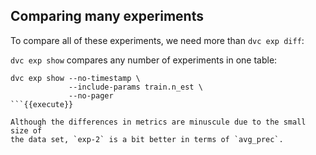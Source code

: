 ## Comparing many experiments

To compare all of these experiments, we need more than `dvc exp diff`: 

`dvc exp show` compares any number of experiments in one table:

```
dvc exp show --no-timestamp \
             --include-params train.n_est \
             --no-pager
```{{execute}}

Although the differences in metrics are minuscule due to the small size of
the data set, `exp-2` is a bit better in terms of `avg_prec`.

